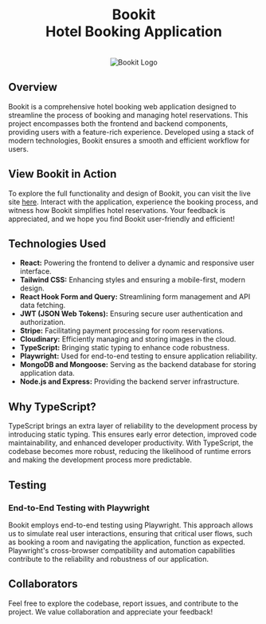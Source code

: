 <h1 align="center">Bookit <br/>Hotel Booking Application</h1>

<p align="center">
  <br/>
  <img width="full-width" src="https://res.cloudinary.com/dudwjf2pu/image/upload/v1705691035/Bookit.com_jn9ebb.svg" alt="Bookit Logo" />
</p>

## Overview

Bookit is a comprehensive hotel booking web application designed to streamline the process of booking and managing hotel reservations. This project encompasses both the frontend and backend components, providing users with a feature-rich experience. Developed using a stack of modern technologies, Bookit ensures a smooth and efficient workflow for users.

## View Bookit in Action

To explore the full functionality and design of Bookit, you can visit the live site [here](https://bookit-0nvb.onrender.com/). Interact with the application, experience the booking process, and witness how Bookit simplifies hotel reservations. Your feedback is appreciated, and we hope you find Bookit user-friendly and efficient!

## Technologies Used

- **React:** Powering the frontend to deliver a dynamic and responsive user interface.
- **Tailwind CSS:** Enhancing styles and ensuring a mobile-first, modern design.
- **React Hook Form and Query:** Streamlining form management and API data fetching.
- **JWT (JSON Web Tokens):** Ensuring secure user authentication and authorization.
- **Stripe:** Facilitating payment processing for room reservations.
- **Cloudinary:** Efficiently managing and storing images in the cloud.
- **TypeScript:** Bringing static typing to enhance code robustness.
- **Playwright:** Used for end-to-end testing to ensure application reliability.
- **MongoDB and Mongoose:** Serving as the backend database for storing application data.
- **Node.js and Express:** Providing the backend server infrastructure.

## Why TypeScript?

TypeScript brings an extra layer of reliability to the development process by introducing static typing. This ensures early error detection, improved code maintainability, and enhanced developer productivity. With TypeScript, the codebase becomes more robust, reducing the likelihood of runtime errors and making the development process more predictable.

## Testing

### End-to-End Testing with Playwright

Bookit employs end-to-end testing using Playwright. This approach allows us to simulate real user interactions, ensuring that critical user flows, such as booking a room and navigating the application, function as expected. Playwright's cross-browser compatibility and automation capabilities contribute to the reliability and robustness of our application.
## Collaborators

Feel free to explore the codebase, report issues, and contribute to the project. We value collaboration and appreciate your feedback!

